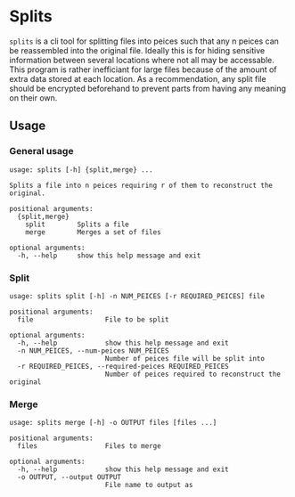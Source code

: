 # Splits #

`splits` is a cli tool for splitting files into peices such that any n peices can be reassembled into the original file. Ideally this is for hiding sensitive information between several locations where not all may be accessable. This program is rather inefficiant for large files because of the amount of extra data stored at each location. As a recommendation, any split file should be encrypted beforehand to prevent parts from having any meaning on their own.

## Usage ##

### General usage ###

```
usage: splits [-h] {split,merge} ...

Splits a file into n peices requiring r of them to reconstruct the original.

positional arguments:
  {split,merge}
    split        Splits a file
    merge        Merges a set of files

optional arguments:
  -h, --help     show this help message and exit
```

### Split ###

```
usage: splits split [-h] -n NUM_PEICES [-r REQUIRED_PEICES] file

positional arguments:
  file                  File to be split

optional arguments:
  -h, --help            show this help message and exit
  -n NUM_PEICES, --num-peices NUM_PEICES
                        Number of peices file will be split into
  -r REQUIRED_PEICES, --required-peices REQUIRED_PEICES
                        Number of peices required to reconstruct the original
```

### Merge ###

```
usage: splits merge [-h] -o OUTPUT files [files ...]

positional arguments:
  files                 Files to merge

optional arguments:
  -h, --help            show this help message and exit
  -o OUTPUT, --output OUTPUT
                        File name to output as
```